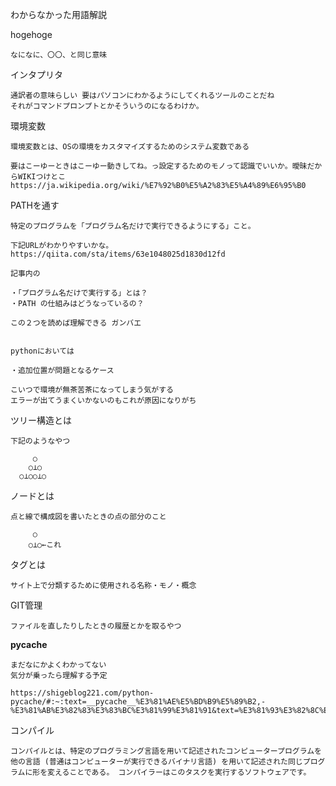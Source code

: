わからなかった用語解説

hogehoge

	なになに、〇〇、と同じ意味

インタプリタ

	通訳者の意味らしい 要はパソコンにわかるようにしてくれるツールのことだね
	それがコマンドプロンプトとかそういうのになるわけか。

環境変数

	環境変数とは、OSの環境をカスタマイズするためのシステム変数である
	
	要はこーゆーときはこーゆー動きしてね。っ設定するためのモノって認識でいいか。曖昧だからWIKIつけとこ
	https://ja.wikipedia.org/wiki/%E7%92%B0%E5%A2%83%E5%A4%89%E6%95%B0

PATHを通す

	特定のプログラムを「プログラム名だけで実行できるようにする」こと。

	下記URLがわかりやすいかな。
	https://qiita.com/sta/items/63e1048025d1830d12fd

	記事内の

	・「プログラム名だけで実行する」とは？
	・PATH の仕組みはどうなっているの？

	この２つを読めば理解できる ガンバエ


	pythonにおいては

	・追加位置が問題となるケース

	こいつで環境が無茶苦茶になってしまう気がする
	エラーが出てうまくいかないのもこれが原因になりがち


ツリー構造とは
	
	下記のようなやつ

         ○
        ○⊥○
      ○⊥○○⊥○

ノードとは

	点と線で構成図を書いたときの点の部分のこと

         ○
        ○⊥○←これ

タグとは

	サイト上で分類するために使用される名称・モノ・概念

GIT管理

	ファイルを直したりしたときの履歴とかを取るやつ

__pycache__

	まだなにかよくわかってない
	気分が乗ったら理解する予定

	https://shigeblog221.com/python-pycache/#:~:text=__pycache__%E3%81%AE%E5%BD%B9%E5%89%B2,-%E3%81%AB%E3%82%83%E3%83%BC%E3%81%99%E3%81%91&text=%E3%81%93%E3%82%8C%E3%81%AF%E5%90%8D%E5%89%8D%E3%81%8B%E3%82%89%E6%8E%A8%E6%B8%AC,%E6%97%A9%E3%81%8F%E3%81%AA%E3%82%8B%E3%83%A1%E3%83%AA%E3%83%83%E3%83%88%E3%81%8C%E3%81%82%E3%82%8A%E3%81%BE%E3%81%99%E3%80%82

コンパイル

	コンパイルとは、特定のプログラミング言語を用いて記述されたコンピュータープログラムを他の言語 (普通はコンピューターが実行できるバイナリ言語) を用いて記述された同じプログラムに形を変えることである。 コンパイラーはこのタスクを実行するソフトウェアです。